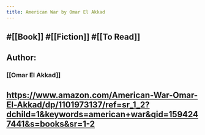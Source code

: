 ```yaml
---
title: American War by Omar El Akkad
---
```


## #[[Book]] #[[Fiction]] #[[To Read]]

## Author:
### [[Omar El Akkad]]

## https://www.amazon.com/American-War-Omar-El-Akkad/dp/1101973137/ref=sr_1_2?dchild=1&keywords=american+war&qid=1594247441&s=books&sr=1-2
